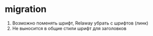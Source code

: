 # migration
1. Возможно поменять шрифт, Relaway убрать с шрифтов (линк)
2. Не выносится в общие стили шрифт для заголовков